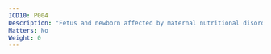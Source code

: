 ```yaml
---
ICD10: P004
Description: "Fetus and newborn affected by maternal nutritional disorders"
Matters: No
Weight: 0
---
```


